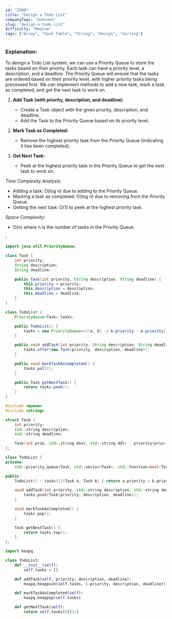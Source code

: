 ```yaml
---
id: "2590"
title: "Design a Todo List"
companyTags: "Unknown"
slug: "design-a-todo-list"
difficulty: "Medium"
tags: ["Array", "Hash Table", "String", "Design", "Sorting"]
---
```


### Explanation:

To design a Todo List system, we can use a Priority Queue to store the tasks based on their priority. Each task can have a priority level, a description, and a deadline. The Priority Queue will ensure that the tasks are ordered based on their priority level, with higher priority tasks being processed first. We can implement methods to add a new task, mark a task as completed, and get the next task to work on.

1. **Add Task (with priority, description, and deadline):**
   - Create a Task object with the given priority, description, and deadline.
   - Add the Task to the Priority Queue based on its priority level.

2. **Mark Task as Completed:**
   - Remove the highest priority task from the Priority Queue (indicating it has been completed).

3. **Get Next Task:**
   - Peek at the highest priority task in the Priority Queue to get the next task to work on.

*Time Complexity Analysis:*
- Adding a task: O(log n) due to adding to the Priority Queue.
- Marking a task as completed: O(log n) due to removing from the Priority Queue.
- Getting the next task: O(1) to peek at the highest priority task.

*Space Complexity:*
- O(n) where n is the number of tasks in the Priority Queue.

:

```java
import java.util.PriorityQueue;

class Task {
    int priority;
    String description;
    String deadline;

    public Task(int priority, String description, String deadline) {
        this.priority = priority;
        this.description = description;
        this.deadline = deadline;
    }
}

class TodoList {
    PriorityQueue<Task> tasks;

    public TodoList() {
        tasks = new PriorityQueue<>((a, b) -> b.priority - a.priority);
    }

    public void addTask(int priority, String description, String deadline) {
        tasks.offer(new Task(priority, description, deadline));
    }

    public void markTaskAsCompleted() {
        tasks.poll();
    }

    public Task getNextTask() {
        return tasks.peek();
    }
}
```

```cpp
#include <queue>
#include <string>

struct Task {
    int priority;
    std::string description;
    std::string deadline;

    Task(int prio, std::string desc, std::string ddl) : priority(prio), description(desc), deadline(ddl) {}
};

class TodoList {
private:
    std::priority_queue<Task, std::vector<Task>, std::function<bool(Task, Task)>> tasks;

public:
    TodoList() : tasks([](Task a, Task b) { return a.priority < b.priority; }) {}

    void addTask(int priority, std::string description, std::string deadline) {
        tasks.push(Task(priority, description, deadline));
    }

    void markTaskAsCompleted() {
        tasks.pop();
    }

    Task getNextTask() {
        return tasks.top();
    }
};
```

```python
import heapq

class TodoList:
    def __init__(self):
        self.tasks = []

    def addTask(self, priority, description, deadline):
        heapq.heappush(self.tasks, (-priority, description, deadline))

    def markTaskAsCompleted(self):
        heapq.heappop(self.tasks)

    def getNextTask(self):
        return self.tasks[0][1:]
```